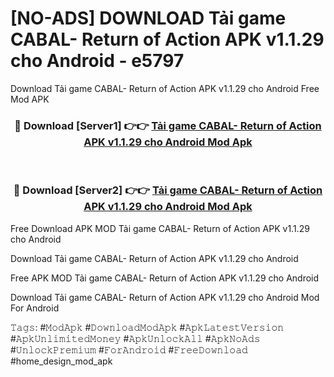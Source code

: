 # [NO-ADS] DOWNLOAD Tải game CABAL- Return of Action APK v1.1.29 cho Android - e5797
Download Tải game CABAL- Return of Action APK v1.1.29 cho Android Free Mod APK

<div align="center">
<h3>🔴 Download [Server1] 👉👉 <a href="https://apk-comot.site?title=Tải_game_CABAL-_Return_of_Action_APK_v1.1.29_cho_Android">Tải game CABAL- Return of Action APK v1.1.29 cho Android Mod Apk</a></h3><br>

<h3>🔴 Download [Server2] 👉👉 <a href="https://apk-comot.site?title=Tải_game_CABAL-_Return_of_Action_APK_v1.1.29_cho_Android">Tải game CABAL- Return of Action APK v1.1.29 cho Android Mod Apk</a></h3>
</div>


Free Download APK MOD Tải game CABAL- Return of Action APK v1.1.29 cho Android

Download Tải game CABAL- Return of Action APK v1.1.29 cho Android 

Free APK MOD Tải game CABAL- Return of Action APK v1.1.29 cho Android 

Download Tải game CABAL- Return of Action APK v1.1.29 cho Android Mod For Android

𝚃𝚊𝚐𝚜: #𝙼𝚘𝚍𝙰𝚙𝚔 #𝙳𝚘𝚠𝚗𝚕𝚘𝚊𝚍𝙼𝚘𝚍𝙰𝚙𝚔 #𝙰𝚙𝚔𝙻𝚊𝚝𝚎𝚜𝚝𝚅𝚎𝚛𝚜𝚒𝚘𝚗 #𝙰𝚙𝚔𝚄𝚗𝚕𝚒𝚖𝚒𝚝𝚎𝚍𝙼𝚘𝚗𝚎𝚢 #𝙰𝚙𝚔𝚄𝚗𝚕𝚘𝚌𝚔𝙰𝚕𝚕 #𝙰𝚙𝚔𝙽𝚘𝙰𝚍𝚜 #𝚄𝚗𝚕𝚘𝚌𝚔𝙿𝚛𝚎𝚖𝚒𝚞𝚖 #𝙵𝚘𝚛𝙰𝚗𝚍𝚛𝚘𝚒𝚍 #𝙵𝚛𝚎𝚎𝙳𝚘𝚠𝚗𝚕𝚘𝚊𝚍 #home_design_mod_apk